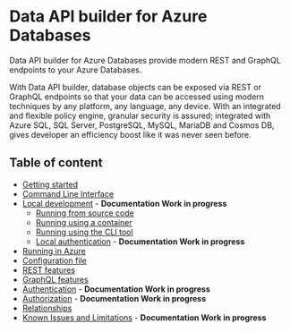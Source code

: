 # Data API builder for Azure Databases

Data API builder for Azure Databases provide modern REST and GraphQL endpoints to your Azure Databases.

With Data API builder, database objects can be exposed via REST or GraphQL endpoints so that your data can be accessed using modern techniques by any platform, any language, any device. With an integrated and flexible policy engine, granular security is assured; integrated with Azure SQL, SQL Server, PostgreSQL, MySQL, MariaDB and Cosmos DB, gives developer an efficiency boost like it was never seen before.

## Table of content

- [Getting started](./getting-started/getting-started.md)
- [Command Line Interface](./dab-cli.md) 
- [Local development](./local-development.md) - **Documentation Work in progress**
  - [Running from source code](./running-from-source-code.md)
  - [Running using a container](./running-using-a-container.md)
  - [Running using the CLI tool](./running-using-dab-cli.md)
  - [Local authentication](./local-authentication.md) - **Documentation Work in progress**
- [Running in Azure](./running-in-azure.md) 
- [Configuration file](./configuration-file.md)
- [REST features](./rest.md)
- [GraphQL features](./graphql.md)
- [Authentication](./authentication.md) - **Documentation Work in progress**
- [Authorization](./authorization.md) - **Documentation Work in progress**
- [Relationships](./relationships.md)
- [Known Issues and Limitations](/docs/known-issues.md) - **Documentation Work in progress**

